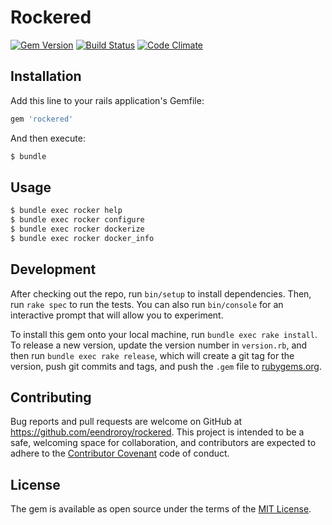# Rockered

[![Gem Version](https://badge.fury.io/rb/rockered.svg)](https://badge.fury.io/rb/rockered)
[![Build Status](https://travis-ci.org/eendroroy/rockered.svg?branch=master)](https://travis-ci.org/eendroroy/rockered)
[![Code Climate](https://codeclimate.com/github/eendroroy/rockered/badges/gpa.svg)](https://codeclimate.com/github/eendroroy/rockered)

## Installation

Add this line to your rails application's Gemfile:

```ruby
gem 'rockered'
```

And then execute:
```bash
$ bundle
```

## Usage

```bash
$ bundle exec rocker help
$ bundle exec rocker configure
$ bundle exec rocker dockerize
$ bundle exec rocker docker_info
```

## Development

After checking out the repo, run `bin/setup` to install dependencies. Then, run `rake spec` to run the tests. You can also run `bin/console` for an interactive prompt that will allow you to experiment.

To install this gem onto your local machine, run `bundle exec rake install`. To release a new version, update the version number in `version.rb`, and then run `bundle exec rake release`, which will create a git tag for the version, push git commits and tags, and push the `.gem` file to [rubygems.org](https://rubygems.org).

## Contributing

Bug reports and pull requests are welcome on GitHub at https://github.com/eendroroy/rockered. This project is intended to be a safe, welcoming space for collaboration, and contributors are expected to adhere to the [Contributor Covenant](http://contributor-covenant.org) code of conduct.


## License

The gem is available as open source under the terms of the [MIT License](http://opensource.org/licenses/MIT).

